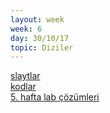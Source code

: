 ```yaml
---
layout: week
week: 6
day: 30/10/17
topic: Diziler
---
```

[slaytlar](../files/mtk467-oop/week6/NYP-Hafta6.pdf)  
[kodlar](../files/mtk467-oop/week6/Hafta6Kodlar-diziler.zip)  
[5. hafta lab çözümleri](../files/mtk467-oop/week6/lab4-solutions.zip)